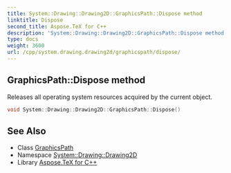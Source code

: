 ```yaml
---
title: System::Drawing::Drawing2D::GraphicsPath::Dispose method
linktitle: Dispose
second_title: Aspose.TeX for C++
description: 'System::Drawing::Drawing2D::GraphicsPath::Dispose method. Releases all operating system resources acquired by the current object in C++.'
type: docs
weight: 3600
url: /cpp/system.drawing.drawing2d/graphicspath/dispose/
---
```

## GraphicsPath::Dispose method


Releases all operating system resources acquired by the current object.

```cpp
void System::Drawing::Drawing2D::GraphicsPath::Dispose()
```

## See Also

* Class [GraphicsPath](../)
* Namespace [System::Drawing::Drawing2D](../../)
* Library [Aspose.TeX for C++](../../../)
